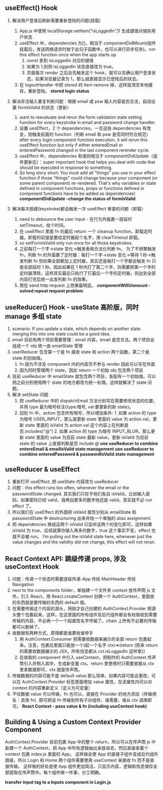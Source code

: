 ## useEffect() Hook

1. 解决用户登录后刷新需要重新登陆的问题(挂载)

   1. App.js 中使用 localStorage.setItem("isLoggedIn",1) 生成键值对储存用户状态
   2. useEffect 中，dependencies 为[]，相当于 componentDidMount(组件挂载后，发送网络请求时放于此勾子函数中，也可以进行异步任务)。run this effect function once when the app starts up.
      1. const 拿到 isLoggedIn 对应的键值
      2. 如果为 1,则把 isLoggedIn 状态直接改为 true。
      3. 页面每次 render 之后会先触发这个 hook，就可以先确认用户登录状态，如果浏览器记录为 1，那么就直接显示已登陆后的状态。
   3. 在 logoutHandler 中把 stored 的 Item remove 掉，这样就清空本地缓存，重新登陆。
      **stored login status**

2. 解决非法输入重复判断问题：根据 email 或 psw 输入内容是否合法，自动设置 formIsValid 的状态（更新）

   1. want to reevaluate and rerun the form validation state setting function for every keystroke in email and password change handler.
   2. 设置 uesEffect，2 个 dependencies，一旦这些 dependencies 有改变，则触发前面的 function（判断 email 和 psw 是否同时符合规范）
      after every login component function execution, it will rerun this useEffect function but only if either enteredEmail or enteredPassword changed in the last component rerender cycle.
   3. useEffect 中，dependencies 有值则相当于 componentDidUpdate（组件更新后）：super important hook that helps you deal with code that should be executed in response to something.
   4. So long story short: You must add all "things" you use in your effect function if those "things" could change because your component (or some parent component) re-rendered. That's why variables or state defined in component functions, props or functions defined in component functions have to be added as dependencies!
      **componentDidUpdate -change the status of formIsValid**

3. 解决每次按键(keystroke)都会触发一次 useEffect 审查的问题（卸载）
   1. need to debounce the user input - 在行为外面裹一层延时 setTimeout，给个时间。
   2. 在 useEffect 里面 fn 的最后 return 一个 cleanup function，卸载定时器。卸载的前提是要给定时器起个名字，用 clearTimeout 卸载。
   3. so setFormIsValid only run once for all those keystrokes.
   4. 之前每打一个字->state 变化->触发表格合法化判断 fn。
      为了不频繁触发 fn，判断 fn 的外面裹了定时器：每打一个字->state 变化->等待 1 秒->触发判断 fn
      但如果全部都加上定时器，其实还是每打一个字都会触发 fn 只是全部延时 1 秒。因此如果在 1 秒内打了第二个字，则需要把第一个字的定时器清除，这样其实最后只执行了打最后一个字的定时器，则达到全部内容打完后统一出发判断 fn 的效果。
   5. 用在 send http request 上效果最明显。
      **componentWillUnmount - solved repeat request problem**

## useReducer() Hook - useState 高阶版，同时 manage 多组 state

1. scenario: If you update a state, which depends on another state. merging this into one state could be a good idea.
2. email 目前有两个项目需要管理：email 内容，email 是否合法。两个项目会组成一个 obj 统一由 emailState 管理
3. userReducer 包含第一个是 fn 接收 state 和 action 两个函数，第二个是 state 的初始值。
   1. fn 因为不涉及 component 内的内容页不参与 render 因此可以写在外面
   2. 因为同时管理两个 state，因此 return 一个初始 obj 包含两个项目
4. 目前 useReducer 中 emailState 就包含两个项目，各配有一个初始值。可以把之前分别使用两个 state 的地方都改为统一处理。这样就解决了 state 问题。
5. 解决 setState 问题
   1. 把 useReducer 中的 dispatchEmail 方法分别写在需要修改状态的位置，并用 type 最为暗号标注{type:暗号, val:要更新的新 state}。
   2. 回到 fn 中，action 包含所有暗号，所以增加条件: 1. 如果 action 的 type 为暗号 USER_INPUT，那么就更新 state 里面的 value 为 action.val，更新 state 里面的 isValid 为 action.val 这个内容上在判断是否.includes("@") 2. 如果 action 的 type 为暗号 INPUT_BLUR，那么更新 state 里面的 value 为目前 state 最新 value，更新 isValid 为目前 state 的 value 上直接判断是否 include @
      **use useReducer to combine entereEmail & emailIsValid state management**
      **use useReducer to combine enteredPassword & passwordIsValid state management**

## useReducer & useEffect

1. 重新打开 useEffect, 把 useState 内容改为 useReducer
2. 问题：this effect runs too often, whenever the email or the passwordState changed. 其实我们只在乎他们各自 isValid。比如输入密码，如果密码已经 valid，我再加更多的数字他还是 valid，其实就不必 run effect 了。
3. 所以我们在 useEffect 的外面把 isValid 属性分别从 emailState 和 passwordState 中 destructuring 出来并给一个单独的 alias assignment.
4. 把 dependencies 换成这两个 isValid 只监听这两个的变化即可，这样如果 isValid 为 true，后续就算你输入再多的数字，true 这个事实不变，effect 也就不会被 run。
   I’m pulling out the isValid state here, whenever just the value changes and the validity did not change, this effect will not rerun.

## React Context API: 跳级传递 props, 涉及 useContext Hook

1. 问题：传递一个状态时需要逐级传递-App 传给 MainHeader 传给 Navigation
2. next to the components folder，单独建一个文件夹 context 放传声筒 js 文件。引入 React，用 React.createContext 创建一个 AuthContext，里面放的东西就是要传输的东西的 default 值。
3. 在需要传输这个内容的源头，用刚才自己创建的 AuthContext.Provider 把源头整个包裹起来，这样，在这里面的所有组件及后代组件都会有权限收到需要传输的内容，不必再一个一个起属性名字传输了。chain 上所有不必要的传输都可以删掉了。
4. 收数据有两种方式，原理都是谁要收谁举手
   1. 用 AuthContext.Consumer 把需要收数据来展示的全部 return 包裹起来。注意，包裹后里面只能放一个(起一个名字 ctx)=>{return (原来 return 的需要收数据展示的 JSX。所有信息都从 cxt.isLoggedIn 这样拿)}
   2. 在收取的 component 中引入 useContext，把制作的 AuthContext 传声筒引入并倒入其中，生成新变量 ctx。return 里使用时只需要直接从 ctx 里拿数据即可，ctx 就是传声筒。
5. 传输数据的内容可能不是 default value 那么简单，如果内容可能会更改，可以在 AuthContext.Provider 标签里面增加 value 属性，在该属性内可以对 context 的内容重新定义（定义为可变量）
6. 不仅数据 value 可以传输，fn 也可以，直接在 Provider 的地方添加（传输用名：具体 fn）即可把该 fn 传输到所有子孙组件，谁需要，谁从 ctx 调用即可。
   **React Context - pass value & fn (including useContext hook)**

## Building & Using a Custom Context Provider Component

AuthContext.Provider 目前包裹 App 中的整个 return，所以可以在传声筒 js 中新建一个 AuthContext，把 App 中所有逻辑抽出来放进去，然后直接拿着个 context 包裹 index.js 里面的 App。
这样做会使 App 的直接子组件变成后代组件跳级，所以 Login 和 Home 两个组件需要使用 useContext 来接收 fn 而不是直接传输。
这样做的好处是使 App 组件更加简洁，只显示内容，逻辑和信息储存全部提取在传声筒中。每个组件做一件事，分工明确。

**transfer input tag to a Inputs component in Login.js**
